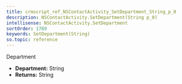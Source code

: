 ```yaml
---
title: crmscript_ref_NSContactActivity_SetDepartment_String_p_0
description: NSContactActivity.SetDepartment(String p_0)
intellisense: NSContactActivity.SetDepartment
sortOrder: 1789
keywords: SetDepartment(String)
so.topic: reference
---
```



Department



* **Department:** String
* **Returns:** String


